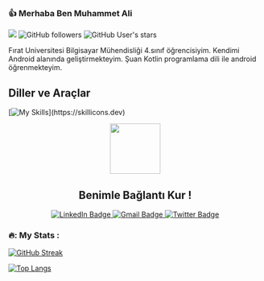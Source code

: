 ### :+1: Merhaba Ben Muhammet Ali 


![](https://komarev.com/ghpvc/?username=alibeysulen00&color=green)    ![GitHub followers](https://img.shields.io/github/followers/alibeysulen00?style=social)
![GitHub User's stars](https://img.shields.io/github/stars/alibeysulen00?style=social)



Fırat Universitesi Bilgisayar Mühendisliği 4.sınıf öğrencisiyim. Kendimi Android alanında geliştirmekteyim.
Şuan Kotlin programlama dili ile android öğrenmekteyim. 

## Diller ve Araçlar

[![My Skills](https://skillicons.dev/icons?i=java,kotlin,js,html,css,cs,py,androidstudio,pytorch,dotnet,git,idea,ai,mysql,postman,tensorflow,vscode,visualstudio,)](https://skillicons.dev)


<div id="header" align="center" >
  <img src="https://media.giphy.com/media/M9gbBd9nbDrOTu1Mqx/giphy.gif" width="100"/>

  ## Benimle Bağlantı Kur !

<div id="badges" style="margin:center">
  <a href="https://www.linkedin.com/in/alibeysulen/">
    <img src="https://img.shields.io/badge/LinkedIn-blue?style=for-the-badge&logo=linkedin&logoColor=white" alt="LinkedIn Badge"/>
  </a>
  <a href="https://mail.google.com/mail/u/0/#inbox?compose=DmwnWrRvwTdlQRXdHZzZKTgVVxzRXcsmhMJcKWQVTgvVtvTccJDxmKjGPSnnBPqwDKGsnrlWDskq">
    <img src="https://img.shields.io/badge/Gmail-D14836?style=for-the-badge&logo=gmail&logoColor=white" alt="Gmail Badge"/>
  <a href="your-twitter-URL">
    <img src="https://img.shields.io/badge/Twitter-blue?style=for-the-badge&logo=twitter&logoColor=white" alt="Twitter Badge"/>
  </a>
</div>
  </div>
  
  ### 🔥: My Stats :

[![GitHub Streak](http://github-readme-streak-stats.herokuapp.com?user=alibeysulen00&theme=github-green-purple&locale=tr)](https://git.io/streak-stats)

[![Top Langs](https://github-readme-stats.vercel.app/api/top-langs/?username=alibeysulen00&layout=compact)](https://github.com/anuraghazra/github-readme-stats)

